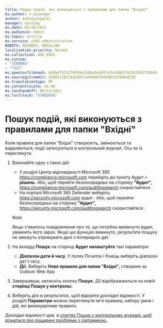 ```yaml
---
title: Пошук подій, які виконуються з правилами для папки "Вхідні"
ms.author: v-aiyengar
author: AshaIyengar21
manager: dansimp
ms.date: 02/26/2021
ms.audience: Admin
ms.topic: article
ms.service: o365-administration
ROBOTS: NOINDEX, NOFOLLOW
localization_priority: Normal
ms.collection: Adm_O365
ms.custom:
- "3100005"
- "7327"
ms.openlocfilehash: 626bd7515270f03e1560a3ed637e7bc60b374c5525527205d5f6775e4758f07a
ms.sourcegitcommit: 920051182781bd97ce4d4d6fbd268cb37b84d239
ms.translationtype: MT
ms.contentlocale: uk-UA
ms.lasthandoff: 08/11/2021
ms.locfileid: "57882656"
---
```

# <a name="find-events-performed-on-inbox-rules"></a>Пошук подій, які виконуються з правилами для папки "Вхідні"

Коли правила для папки "Вхідні" створюють, змінюються та видаляються, події записуються в контрольний журнал. Ось як їх переглянути.

1. Виконайте одну з таких дій:
   - У розділі Центр відповідності Microsoft 365 <https://compliance.microsoft.com> перейдіть до пункту Аудит  \> **рішень.** Або, щоб перейти безпосередньо на сторінку **"Аудит",** <https://compliance.microsoft.com/auditlogsearch> скористайтеся .
   - На порталі Microsoft 365 Defender виберіть <https://security.microsoft.com> аудит .  Або, щоб перейти безпосередньо на сторінку **"Аудит",** <https://security.microsoft.com/auditlogsearch> скористайтеся .

    > [!NOTE]
    > Якщо з'явилось повідомлення про те, що потрібно ввімкнути аудит, увімкніть його зараз. Якщо цю функцію вимкнуто, результати пошуку не зможуть отримувати дані з попередніх дат.

2. На вкладці **Пошук** на сторінці **Аудит налаштуйте** такі параметри:
   - **Діапазон дати й часу.** У полях  Початок і Кінець виберіть діапазон дат **і** часу.
   - **Дії.** Виберіть **Нове правило для папки "Вхідні",** створене за Outlook Web App

3. Завершивши, натисніть кнопку **Пошук**. Дії відображаються на новій **сторінці Пошук у контрольі.**

4. Виберіть дію в результатах, щоб відкрити докладні відомості. У розділі **Параметри** можна переглянути ім'я правила, набору умов і дій, які виконуватиме правило.

Докладні відомості див. в [статтях Пошук у контрольому журналі, щоб дізнатися про поширені проблеми з підтримкою.](https://docs.microsoft.com/microsoft-365/compliance/auditing-troubleshooting-scenarios)
